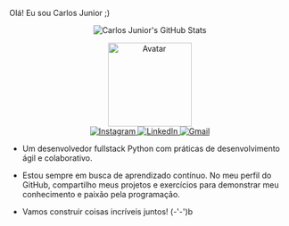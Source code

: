 Olá! Eu sou Carlos Junior ;)
<p align="center">
  <img src="https://github-readme-stats.vercel.app/api?username=CarlosDVSS&show_icons=true&theme=dark" alt="Carlos Junior's GitHub Stats" />
</p>
<div align="center">
  <a href="https://ibb.co/YXvpH4W">
    <img src="https://i.ibb.co/YXvpH4W/download20230503152645.png" alt="Avatar" height="150" width="150" />
  </a>
</div>
<div align="center"> 
  <a href="https://instagram.com/carlinhos.05.13" target="_blank">
    <img src="https://img.shields.io/badge/-Instagram-%23E4405F?style=for-the-badge&logo=instagram&logoColor=white" alt="Instagram" />
  </a>
  <a href="https://www.linkedin.com/in/carlos-junior-57a935160" target="_blank">
    <img src="https://img.shields.io/badge/-LinkedIn-%230077B5?style=for-the-badge&logo=linkedin&logoColor=white" alt="LinkedIn" />
  </a>
  <a href="mailto:carps2018@gmail.com">
    <img src="https://img.shields.io/badge/-Gmail-%23333?style=for-the-badge&logo=gmail&logoColor=white" alt="Gmail" />
  </a>
</div>


- Um desenvolvedor fullstack Python com práticas de desenvolvimento ágil e colaborativo.

- Estou sempre em busca de aprendizado contínuo. No meu perfil do GitHub, compartilho meus projetos e exercícios para demonstrar meu conhecimento e paixão pela programação.

- Vamos construir coisas incríveis juntos! (-'-')b


